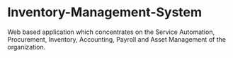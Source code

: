 # Inventory-Management-System
 Web based application which concentrates on the Service Automation, Procurement, Inventory, Accounting, Payroll and Asset Management of the organization. 
